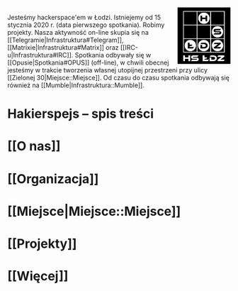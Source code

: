 <img src="https://raw.githubusercontent.com/hakierspejs/wiki/master/media-w-wiki/hakierspejs.png" width="120px" align="right" />

Jesteśmy hackerspace'em w Łodzi. Istniejemy od 15 stycznia 2020 r. (data pierwszego spotkania). Robimy projekty. Nasza aktywność on-line skupia się na [[Telegramie|Infrastruktura#Telegram]], [[Matrixie|Infrastruktura#Matrix]] oraz [[IRC-u|Infrastruktura#IRC]]. Spotkania odbywały się w [[Opusie|Spotkania#OPUS]] (off-line), w chwili obecnej jesteśmy w trakcie tworzenia własnej utopijnej przestrzeni przy ulicy [[Zielonej 30|Miejsce::Miejsce]]. Od czasu do czasu spotkania odbywają się również na [[Mumble|Infrastruktura::Mumble]].

Hakierspejs – spis treści
=========================

<!--

ls * | rg -v '^Home.md$' | sed -e 's/\.md$/]]/g' -e 's/^/## [[/g' | sort

-->

# [[O nas]]
# [[Organizacja]]
# [[Miejsce|Miejsce::Miejsce]]
# [[Projekty]]
# [[Więcej]]